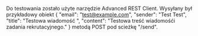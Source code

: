 
Do testowania zostało użyte narzędzie Advanced REST Client. Wysyłany był przykładowy obiekt 
{
	  "email": "test@example.com",
    "sender": "Test Test",
    "title": "Testowa wiadomość ",
    "content": "Testowa treść wiadomośći zadania rekrutacyjnego."
} 
metodą POST pod scieżkę "/send".   

